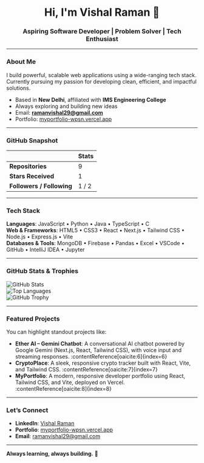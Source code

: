<h1 align="center">Hi, I'm Vishal Raman 👋</h1>
<h3 align="center">Aspiring Software Developer | Problem Solver | Tech Enthusiast</h3>

---

###  About Me
I build powerful, scalable web applications using a wide-ranging tech stack. Currently pursuing my passion for developing clean, efficient, and impactful solutions.  
- Based in **New Delhi**, affiliated with **IMS Engineering College**  
- Always exploring and building new ideas  
- Email: **ramanvishal29@gmail.com**  
- Portfolio: [myportfolio-wpsn.vercel.app](https://myportfolio-wpsn.vercel.app/)  

---

###  GitHub Snapshot

|  | Stats |
|------|--------|
| **Repositories** | 9 |
| **Stars Received** | 1 |
| **Followers / Following** | 1 / 2 |

---

###  Tech Stack
**Languages**: JavaScript • Python • Java • TypeScript • C  
**Web & Frameworks**: HTML5 • CSS3 • React • Next.js • Tailwind CSS • Node.js • Express.js • Vite  
**Databases & Tools**: MongoDB • Firebase • Pandas • Excel • VSCode • GitHub • IntelliJ IDEA • Jupyter

---

###  GitHub Stats & Trophies
![GitHub Stats](https://github-readme-stats.vercel.app/api?username=thevishalmisra&show_icons=true&theme=tokyonight)  
![Top Languages](https://github-readme-stats.vercel.app/api/top-langs/?username=thevishalmisra&layout=compact&theme=tokyonight)  
![GitHub Trophy](https://github-profile-trophy.vercel.app/?username=thevishalmisra&theme=radical)

---

###  Featured Projects
You can highlight standout projects like:

- **Ether AI – Gemini Chatbot**: A conversational AI chatbot powered by Google Gemini (Next.js, React, Tailwind CSS), with voice input and streaming responses. :contentReference[oaicite:6]{index=6}  
- **CryptoPlace**: A sleek, responsive crypto tracker built with React, Vite, and Tailwind CSS. :contentReference[oaicite:7]{index=7}  
- **MyPortfolio**: A modern, responsive developer portfolio using React, Tailwind CSS, and Vite, deployed on Vercel. :contentReference[oaicite:8]{index=8}  

---

###  Let’s Connect
-  **LinkedIn**: [Vishal Raman](https://www.linkedin.com/in/vishal-raman-80b60525b/)  
-  **Portfolio**: [myportfolio-wpsn.vercel.app](https://myportfolio-wpsn.vercel.app/)  
-  **Email**: ramanvishal29@gmail.com  

---

**Always learning, always building.** 🚀

